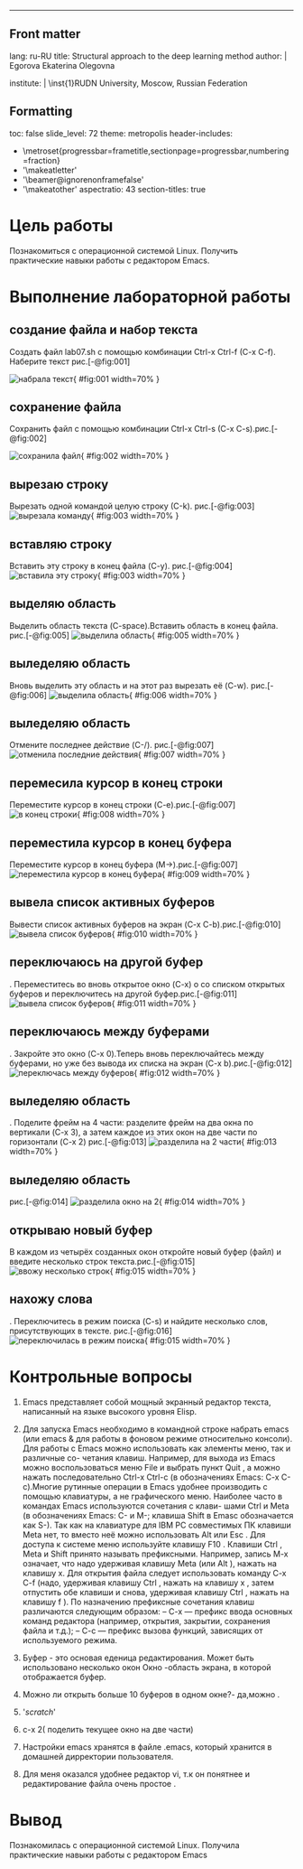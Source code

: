 ---
## Front matter
lang: ru-RU
title: Structural approach to the deep learning method
author: | Egorova Ekaterina Olegovna
	
institute: |
	\inst{1}RUDN University, Moscow, Russian Federation
	

## Formatting
toc: false
slide_level: 72
theme: metropolis
header-includes: 
 - \metroset{progressbar=frametitle,sectionpage=progressbar,numbering=fraction}
 - '\makeatletter'
 - '\beamer@ignorenonframefalse'
 - '\makeatother'
aspectratio: 43
section-titles: true



# Цель работы
Познакомиться с операционной системой Linux. Получить практические навыки работы с редактором Emacs.



# Выполнение лабораторной работы


## создание файла и набор текста
 
  Создать файл lab07.sh с помощью комбинации Ctrl-x Ctrl-f (C-x C-f). Наберите текст рис.[-@fig:001]
 
![ набрала текст  ](screen9/img1.png){ #fig:001 width=70% } 


## сохранение файла 
 Сохранить файл с помощью комбинации Ctrl-x Ctrl-s (C-x C-s).рис.[-@fig:002]
 
 ![ сохранила файл ](screen9/img2.png){ #fig:002 width=70% } 
 
 
## вырезаю строку
Вырезать одной командой целую строку (С-k). рис.[-@fig:003]
 ![ вырезала команду   ](screen9/img3.png){ #fig:003 width=70% } 
 
## вставляю строку

 Вставить эту строку в конец файла (C-y). рис.[-@fig:004]
 ![  вставила эту строку   ](screen9/img4.png){ #fig:003 width=70% } 
 
## выделяю область

  Выделить область текста (C-space).Вставить область в конец файла. рис.[-@fig:005]
 ![  выделила область ](screen9/img5.png){ #fig:005 width=70% }


## выледеляю область 
 
 Вновь выделить эту область и на этот раз вырезать её (C-w). рис.[-@fig:006]
![  выделила область ](screen9/img5.png){ #fig:006 width=70% }

## выледеляю область 

  Отмените последнее действие (C-/). рис.[-@fig:007]
 ![   отменила последние действия  ](screen9/img3.png){ #fig:007 width=70% }

##  перемесила курсор  в конец строки 

Переместите курсор в конец строки (C-e).рис.[-@fig:007]
 ![     в конец строки   ](screen9/img9.png){ #fig:008 width=70% }

##   переместила курсор в конец буфера  

 Переместите курсор в конец буфера (M->).рис.[-@fig:007]
 ![     переместила курсор в конец буфера   ](screen9/img9.png){ #fig:009 width=70% }

## вывела список  активных буферов   


 Вывести список активных буферов на экран (C-x C-b).рис.[-@fig:010]
 ![    вывела список буферов     ](screen9/img10.png){ #fig:010 width=70% }

## переключаюсь на другой буфер 

. Переместитесь во вновь открытое окно (C-x) o со списком открытых буферов
и переключитесь на другой буфер.рис.[-@fig:011]
 ![    вывела  список буферов     ](screen9/img11.png){ #fig:011 width=70% }

## переключаюсь между буферами 
. Закройте это окно (C-x 0).Теперь вновь переключайтесь между буферами, но уже без вывода их списка на
экран (C-x b).рис.[-@fig:012]
 ![ переключась между буферов ](screen9/img11.png){ #fig:012 width=70% }


## выледеляю область 

. Поделите фрейм на 4 части: разделите фрейм на два окна по вертикали (C-x 3),
а затем каждое из этих окон на две части по горизонтали (C-x 2) рис.[-@fig:013]
 ![    разделила на 2 части       ](screen9/img12.png){ #fig:013 width=70% }
## выледеляю область 
 рис.[-@fig:014]
 ![       разделила окно на 2     ](screen9/img13.png){ #fig:014 width=70% }

## открываю новый буфер

 В каждом из четырёх созданных окон откройте новый буфер (файл) и введите
несколько строк текста.рис.[-@fig:015]
 ![    ввожу несколько строк     ](screen9/img13.png){ #fig:015 width=70% }


## нахожу слова

. Переключитесь в режим поиска (C-s) и найдите несколько слов, присутствующих
в тексте. рис.[-@fig:016]
 ![    переключилась в режим поиска          ](screen9/img14.png){ #fig:015 width=70% }
# Контрольные вопросы


1. Emacs представляет собой мощный экранный редактор текста, написанный на языке
высокого уровня Elisp.


2. Для запуска Emacs необходимо в командной строке набрать emacs (или emacs & для
работы в фоновом режиме относительно консоли).
Для работы с Emacs можно использовать как элементы меню, так и различные со-
четания клавиш. Например, для выхода из Emacs можно воспользоваться меню File
и выбрать пункт Quit , а можно нажать последовательно Ctrl-x Ctrl-c (в обозначениях
Emacs: C-x C-c).Многие рутинные операции в Emacs удобнее производить с помощью клавиатуры, а не
графического меню. Наиболее часто в командах Emacs используются сочетания c клави-
шами Ctrl и Meta (в обозначениях Emacs: C- и M-; клавиша Shift в Emasc обозначается
как S-). Так как на клавиатуре для IBM PC совместимых ПК клавиши Meta нет, то вместо
неё можно использовать Alt или Esc . Для доступа к системе меню используйте клавишу
F10 .
Клавиши Ctrl , Meta и Shift принято называть префиксными. Например, запись M-x
означает, что надо удерживая клавишу Meta (или Alt ), нажать на клавишу x. Для открытия
файла следует использовать команду C-x C-f (надо, удерживая клавишу Ctrl , нажать на
клавишу x , затем отпустить обе клавиши и снова, удерживая клавишу Ctrl , нажать на
клавишу f ).
По назначению префиксные сочетания клавиш различаются следующим образом:
– C-x — префикс ввода основных команд редактора (например, открытия, закрытии,
сохранения файла и т.д.);
– C-c — префикс вызова функций, зависящих от используемого режима.


3. Буфер - это основая еденица редактирования. Может быть использовано  несколько окон
Окно -область экрана, в которой отображается буфер.
4. Можно ли открыть больше 10 буферов в одном окне?- да,можно .
5. '*scratch*'
6. с-x 2( поделить текущее окно на две части)
7. Настройки emacs хранятся в файле .emacs, который хранится в домашней дирректории пользователя. 
8. Для меня оказался удобнее редактор vi, т.к он понятнее и редактирование файла очень простое . 




# Вывод
Познакомилась с операционной системой Linux. Получила практические навыки работы с редактором Emacs









